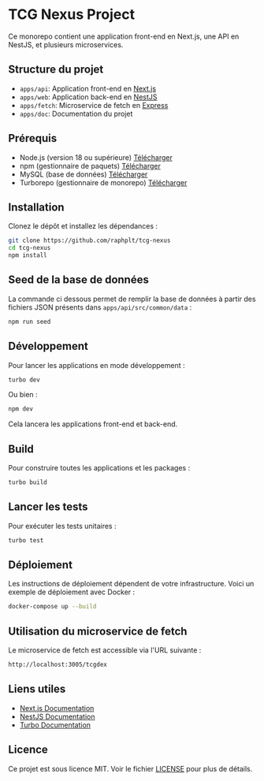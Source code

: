 # TCG Nexus Project

Ce monorepo contient une application front-end en Next.js, une API en NestJS, et plusieurs microservices.

## Structure du projet

- `apps/api`: Application front-end en [Next.js](https://nextjs.org/)
- `apps/web`: Application back-end en [NestJS](https://nestjs.com/)
- `apps/fetch`: Microservice de fetch en [Express](https://expressjs.com/)
- `apps/doc`: Documentation du projet

## Prérequis

- Node.js (version 18 ou supérieure) [Télécharger](https://nodejs.org/)
- npm (gestionnaire de paquets) [Télécharger](https://www.npmjs.com/)
- MySQL (base de données) [Télécharger](https://www.mysql.com/)
- Turborepo (gestionnaire de monorepo) [Télécharger](https://turbo.build/)

## Installation

Clonez le dépôt et installez les dépendances :

```sh
git clone https://github.com/raphplt/tcg-nexus
cd tcg-nexus
npm install
```

## Seed de la base de données

La commande ci dessous permet de remplir la base de données à partir des fichiers JSON présents dans `apps/api/src/common/data` :

```sh
npm run seed
```

## Développement

Pour lancer les applications en mode développement :

```sh
turbo dev
```

Ou bien :

```sh
npm dev    
```

Cela lancera les applications front-end et back-end.

## Build

Pour construire toutes les applications et les packages :

```sh
turbo build
```

## Lancer les tests

Pour exécuter les tests unitaires :

```sh
turbo test
```

## Déploiement

Les instructions de déploiement dépendent de votre infrastructure. Voici un exemple de déploiement avec Docker :

```sh
docker-compose up --build
```

## Utilisation du microservice de fetch

Le microservice de fetch est accessible via l'URL suivante :

```sh
http://localhost:3005/tcgdex
```

## Liens utiles

- [Next.js Documentation](https://nextjs.org/docs)
- [NestJS Documentation](https://docs.nestjs.com/)
- [Turbo Documentation](https://turbo.hotwired.dev/)

## Licence

Ce projet est sous licence MIT. Voir le fichier [LICENSE](LICENSE) pour plus de détails.
